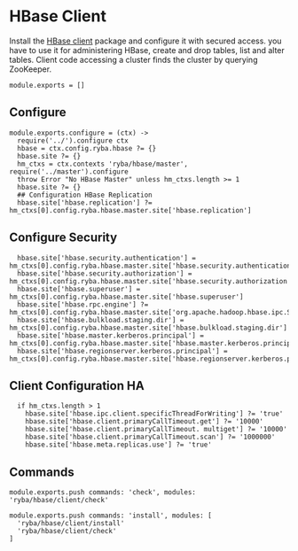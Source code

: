 
# HBase Client

Install the [HBase client](https://hbase.apache.org/apidocs/org/apache/hadoop/hbase/client/package-summary.html) package and configure it with secured access.
you have to use it for administering HBase, create and drop tables, list and alter tables.
Client code accessing a cluster finds the cluster by querying ZooKeeper.

    module.exports = []

## Configure

    module.exports.configure = (ctx) ->
      require('../').configure ctx
      hbase = ctx.config.ryba.hbase ?= {}
      hbase.site ?= {}
      hm_ctxs = ctx.contexts 'ryba/hbase/master', require('../master').configure
      throw Error "No HBase Master" unless hm_ctxs.length >= 1
      hbase.site ?= {}
      ## Configuration HBase Replication
      hbase.site['hbase.replication'] ?= hm_ctxs[0].config.ryba.hbase.master.site['hbase.replication']

## Configure Security

      hbase.site['hbase.security.authentication'] = hm_ctxs[0].config.ryba.hbase.master.site['hbase.security.authentication']
      hbase.site['hbase.security.authorization'] = hm_ctxs[0].config.ryba.hbase.master.site['hbase.security.authorization']
      hbase.site['hbase.superuser'] = hm_ctxs[0].config.ryba.hbase.master.site['hbase.superuser']
      hbase.site['hbase.rpc.engine'] ?= hm_ctxs[0].config.ryba.hbase.master.site['org.apache.hadoop.hbase.ipc.SecureRpcEngine']
      hbase.site['hbase.bulkload.staging.dir'] = hm_ctxs[0].config.ryba.hbase.master.site['hbase.bulkload.staging.dir']
      hbase.site['hbase.master.kerberos.principal'] = hm_ctxs[0].config.ryba.hbase.master.site['hbase.master.kerberos.principal']
      hbase.site['hbase.regionserver.kerberos.principal'] = hm_ctxs[0].config.ryba.hbase.master.site['hbase.regionserver.kerberos.principal']

## Client Configuration HA

      if hm_ctxs.length > 1
        hbase.site['hbase.ipc.client.specificThreadForWriting'] ?= 'true'
        hbase.site['hbase.client.primaryCallTimeout.get'] ?= '10000'
        hbase.site['hbase.client.primaryCallTimeout. multiget'] ?= '10000'
        hbase.site['hbase.client.primaryCallTimeout.scan'] ?= '1000000'
        hbase.site['hbase.meta.replicas.use'] ?= 'true'

## Commands

    module.exports.push commands: 'check', modules: 'ryba/hbase/client/check'

    module.exports.push commands: 'install', modules: [
      'ryba/hbase/client/install'
      'ryba/hbase/client/check'
    ]
